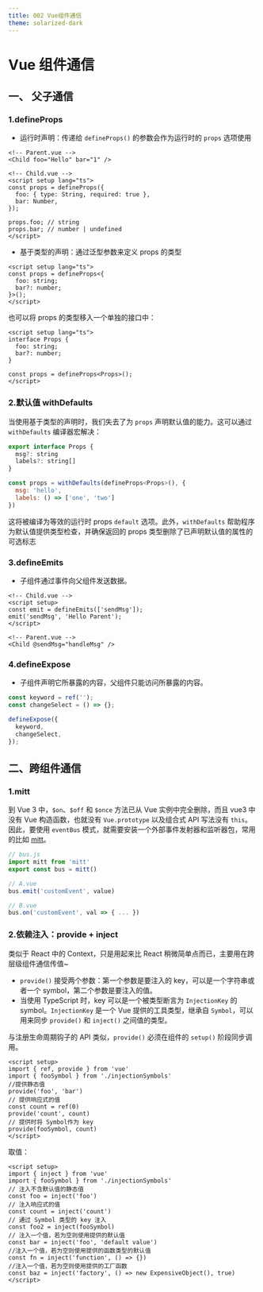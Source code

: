 ```yaml
---
title: 002 Vue组件通信
theme: solarized-dark
---
```


# Vue 组件通信

## 一、 父子通信

### 1.defineProps

- 运行时声明：传递给 `defineProps()` 的参数会作为运行时的 `props` 选项使用

```vue
<!-- Parent.vue -->
<Child foo="Hello" bar="1" />

<!-- Child.vue -->
<script setup lang="ts">
const props = defineProps({
  foo: { type: String, required: true },
  bar: Number,
});

props.foo; // string
props.bar; // number | undefined
</script>
```

- 基于类型的声明：通过泛型参数来定义 props 的类型

```vue
<script setup lang="ts">
const props = defineProps<{
  foo: string;
  bar?: number;
}>();
</script>
```

也可以将 props 的类型移入一个单独的接口中：

```vue
<script setup lang="ts">
interface Props {
  foo: string;
  bar?: number;
}

const props = defineProps<Props>();
</script>
```

### 2.默认值 withDefaults

当使用基于类型的声明时，我们失去了为 `props` 声明默认值的能力。这可以通过 `withDefaults` 编译器宏解决：

```js
export interface Props {
  msg?: string
  labels?: string[]
}

const props = withDefaults(defineProps<Props>(), {
  msg: 'hello',
  labels: () => ['one', 'two']
})
```

这将被编译为等效的运行时 props `default` 选项。此外，`withDefaults` 帮助程序为默认值提供类型检查，并确保返回的 props 类型删除了已声明默认值的属性的可选标志

### 3.defineEmits

- 子组件通过事件向父组件发送数据。

```vue
<!-- Child.vue -->
<script setup>
const emit = defineEmits(['sendMsg']);
emit('sendMsg', 'Hello Parent');
</script>

<!-- Parent.vue -->
<Child @sendMsg="handleMsg" />
```

### 4.defineExpose

- 子组件声明它所暴露的内容，父组件只能访问所暴露的内容。

```js
const keyword = ref('');
const changeSelect = () => {};

defineExpose({
  keyword,
  changeSelect,
});
```

## 二、跨组件通信

### 1.mitt

到 Vue 3 中，`$on`、`$off` 和 `$once` 方法已从 Vue 实例中完全删除，而且 vue3 中没有 Vue 构造函数，也就没有 `Vue.prototype` 以及组合式 API 写法没有 `this`。因此，要使用 `eventBus` 模式，就需要安装一个外部事件发射器和监听器包，常用的比如 [mitt](https://link.juejin.cn?target=https%3A%2F%2Fwww.npmjs.com%2Fpackage%2Fmitt)。

```js
// bus.js
import mitt from 'mitt'
export const bus = mitt()

// A.vue
bus.emit('customEvent', value)

// B.vue
bus.on('customEvent', val => { ... })
```

### 2.依赖注入：provide + inject

类似于 React 中的 Context，只是用起来比 React 稍微简单点而已，主要用在跨层级组件通信传值~

- `provide()` 接受两个参数：第一个参数是要注入的 key，可以是一个字符串或者一个 symbol，第二个参数是要注入的值。
- 当使用 TypeScript 时，key 可以是一个被类型断言为 `InjectionKey` 的 symbol。`InjectionKey` 是一个 Vue 提供的工具类型，继承自 `Symbol`，可以用来同步 `provide()` 和 `inject()` 之间值的类型。

与注册生命周期钩子的 API 类似，`provide()` 必须在组件的 `setup()` 阶段同步调用。

```VUE
<script setup>
import { ref, provide } from 'vue'
import { fooSymbol } from './injectionSymbols'
//提供静态值
provide('foo', 'bar')
// 提供响应式的值
const count = ref(0)
provide('count', count)
// 提供时将 Symbol作为 key
provide(fooSymbol, count)
</script>

```

取值：

```VUE
<script setup>
import { inject } from 'vue'
import { fooSymbol } from './injectionSymbols'
// 注入不含默认值的静态值
const foo = inject('foo')
// 注入响应式的值
const count = inject('count')
// 通过 Symbol 类型的 key 注入
const foo2 = inject(fooSymbol)
// 注入一个值，若为空则使用提供的默认值
const bar = inject('foo', 'default value')
//注入一个值，若为空则使用提供的函数类型的默认值
const fn = inject('function', () => {})
//注入一个值，若为空则使用提供的工厂函数
const baz = inject('factory', () => new ExpensiveObject(), true)
</script>

```
